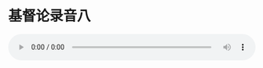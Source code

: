 # 基督论录音八

<audio style="width: 100%;" preload="false" controls controlslist="nodownload"><source src="//cdn.wechat.edu.pl/audio/mp3/old/27399.mp3" type="audio/mpeg">Your browser does not support the audio element.</audio>


